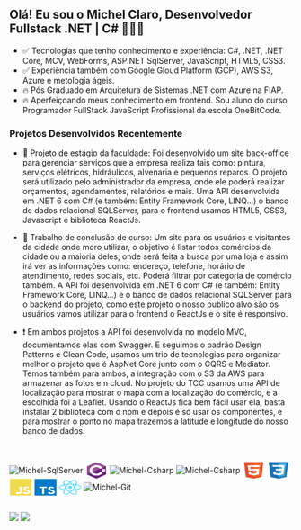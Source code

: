 ## Olá! Eu sou o Michel Claro, Desenvolvedor Fullstack .NET | C# 👨🏻‍💻

- ✅ Tecnologias que tenho conhecimento e experiência: C#, .NET, .NET Core, MCV, WebForms, ASP.NET SqlServer, JavaScript, HTML5, CSS3.
- ✅ Experiência também com Google Gloud Platform (GCP), AWS S3, Azure e metologia ágeis.
- 🔥 Pós Graduado em Arquitetura de Sistemas .NET com Azure na FIAP.
- 🔥 Aperfeiçoando meus conhecimento em frontend. Sou aluno do curso Programador FullStack JavaScript Profissional da escola OneBitCode.


### Projetos Desenvolvidos Recentemente
- 🚀 Projeto de estágio da faculdade: Foi desenvolvido um site back-office para gerenciar serviços que a empresa realiza tais como: pintura, serviços elétricos, hidráulicos, alvenaria e pequenos reparos. O projeto será utilizado pelo administrador da empresa, onde ele poderá realizar orçamentos, agendamentos, relatórios e mais.
Uma API desenvolvida em .NET 6 com C# (e também: Entity Framework Core, LINQ...) o banco de dados relacional SQLServer, para o frontend usamos HTML5, CSS3, Javascript e biblioteca ReactJs.

- 🚀 Trabalho de conclusão de curso: Um site para os usuários e visitantes da cidade onde moro utilizar, o objetivo é listar todos comércios da cidade ou a maioria deles, onde será feita a busca por uma loja e assim irá ver as informações como: endereço, telefone, horário de atendimento, redes sociais, etc. Poderá filtrar por categoria de comércio também. A API foi desenvolvida em .NET 6 com C# (e também: Entity Framework Core, LINQ...) e o banco de dados relacional SQLServer para o backend do projeto, como este projeto o nosso publico alvo são os usuários vamos utilizar para o frontend o ReactJs e o site é responsivo.

- ❗ Em ambos projetos a API foi desenvolvida no modelo MVC, documentamos elas com Swagger. E seguimos o padrão Design Patterns e Clean Code, usamos um trio de tecnologias para organizar melhor o projeto que é AspNet Core junto com o CQRS e Mediator. Temos também para ambos, a integração com o S3 da AWS para armazenar as fotos em cloud. No projeto do TCC usamos uma API de localização para mostrar o mapa com a localização do comércio, e a escolhida foi a Leaflet. Usando o ReactJs fica bem fácil usar ela, basta instalar 2 biblioteca com o npm e depois é só usar os componentes, e para mostrar o ponto no mapa trazemos a latitude e longitude do nosso banco de dados.
##
 
<div style="display: inline_block"><br>
  <img align="center" alt="Michel-SqlServer" height="30" width="40" src="https://cdn.jsdelivr.net/gh/devicons/devicon/icons/microsoftsqlserver/microsoftsqlserver-plain-wordmark.svg">
  <img align="center" alt="Michel-Csharp" height="30" width="40" src="https://raw.githubusercontent.com/devicons/devicon/master/icons/csharp/csharp-original.svg">
  <img align="center" alt="Michel-Csharp" height="30" width="40" src="https://cdn.jsdelivr.net/gh/devicons/devicon/icons/dotnetcore/dotnetcore-original.svg">
  <img align="center" alt="Michel-Csharp" height="30" width="40" src="https://cdn.jsdelivr.net/gh/devicons/devicon/icons/dot-net/dot-net-original-wordmark.svg">
  <img align="center" alt="Michel-HTML" height="30" width="40" src="https://raw.githubusercontent.com/devicons/devicon/master/icons/html5/html5-original.svg">
  <img align="center" alt="Michel-CSS" height="30" width="40" src="https://raw.githubusercontent.com/devicons/devicon/master/icons/css3/css3-original.svg">
  <img align="center" alt="Michel-Js" height="30" width="40" src="https://raw.githubusercontent.com/devicons/devicon/master/icons/javascript/javascript-plain.svg">
  <img align="center" alt="Michel-Ts" height="30" width="40" src="https://raw.githubusercontent.com/devicons/devicon/master/icons/typescript/typescript-plain.svg">
  <img align="center" alt="Michel-React" height="30" width="40" src="https://raw.githubusercontent.com/devicons/devicon/master/icons/react/react-original.svg">
  <img align="center" alt="Michel-Git" height="30" width="40" src="https://cdn.jsdelivr.net/gh/devicons/devicon/icons/git/git-original.svg" >
</div>
  
##
   
  <div>
    <a href="https://www.linkedin.com/in/michel-claro/" target="_blank"><img src="https://img.shields.io/badge/LinkedIn-0077B5?style=for-the-badge&logo=linkedin&logoColor=white" target="_blank"></a>
    <a href="mailto:michel.seve24@gmail.com" target="_blank"><img src="https://img.shields.io/badge/Gmail-D14836?style=for-the-badge&logo=gmail&logoColor=white" target="_blank"></a>
  </div>

